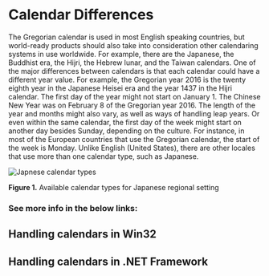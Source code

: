 

# Calendar Differences

The Gregorian calendar is used in most English speaking countries, but world-ready products should also take into consideration other calendaring systems in use worldwide. For example, there are the Japanese, the Buddhist era, the Hijri, the Hebrew lunar, and the Taiwan calendars. One of the major differences between calendars is that each calendar could have a different year value. For example, the Gregorian year 2016 is the twenty eighth year in the Japanese Heisei era and the year 1437 in the Hijri calendar. The first day of the year might not start on January 1. The Chinese New Year was on February 8 of the Gregorian year 2016. The length of the year and months might also vary, as well as ways of handling leap years. Or even within the same calendar, the first day of the week might start on another day besides Sunday, depending on the culture. For instance, in most of the European countries that use the Gregorian calendar, the start of the week is Monday. Unlike English (United States), there are other locales that use more than one calendar type, such as Japanese.

![Japnese calendar types](/media/hubs/globalization/IC848894.jpg "Japnese calendar types") 

**Figure 1.** Available calendar types for Japanese regional setting

### See more info in the below links:

[](https://msdn.microsoft.com/en-us/library/mt662314)
## Handling calendars in Win32

[](https://msdn.microsoft.com/en-us/library/mt662316)
## Handling calendars in .NET Framework


